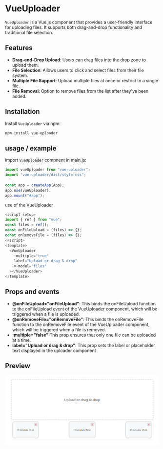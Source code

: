 # VueUploader

`VueUploader` is a Vue.js component that provides a user-friendly interface for uploading files. It supports both drag-and-drop functionality and traditional file selection.

## Features

- **Drag-and-Drop Upload**: Users can drag files into the drop zone to upload them.
- **File Selection**: Allows users to click and select files from their file system.
- **Multiple File Support**: Upload multiple files at once or restrict to a single file.
- **File Removal**: Option to remove files from the list after they've been added.

## Installation

Install `VueUploader` via npm:

```bash
npm install vue-uploader
```

## usage / example

import `VueUploader` compnent in main.js:

```javascript
import vueUploader from "vue-uploader";
import "vue-uploader/dist/style.css";

const app = createApp(App);
app.use(vueUploader);
app.mount("#app");
```

use of the VueUploader

```javascript
<script setup>
import { ref } from "vue";
const files = ref();
const onFileUpload = (files) => {};
const onRemoveFile = (files) => {};
</script>
<template>
  <VueUploader
    :multiple="true"
    label="Upload or drag & drop"
    v-model="files"
  ></VueUploader>
</template>

```

## Props and events

- **@onFileUpload="onFileUpload"**: This binds the onFileUpload function to the onFileUpload event of the VueUploader component, which will be triggered when a file is uploaded.
- **@onRemoveFile="onRemoveFile"**: This binds the onRemoveFile function to the onRemoveFile event of the VueUploader component, which will be triggered when a file is removed.
- **:multiple="false"**:This prop ensures that only one file can be uploaded at a time.
- **label="Upload or drag & drop"**: This prop sets the label or placeholder text displayed in the uploader component

## Preview

![App Screenshot](https://raw.githubusercontent.com/ylberz/vue-uploader/main/images/sc1.png)
